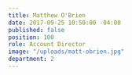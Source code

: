```yaml
---
title: Matthew O'Brien
date: 2017-09-25 10:50:00 -04:00
published: false
position: 100
role: Account Director
image: "/uploads/matt-obrien.jpg"
department: 2
---
```

